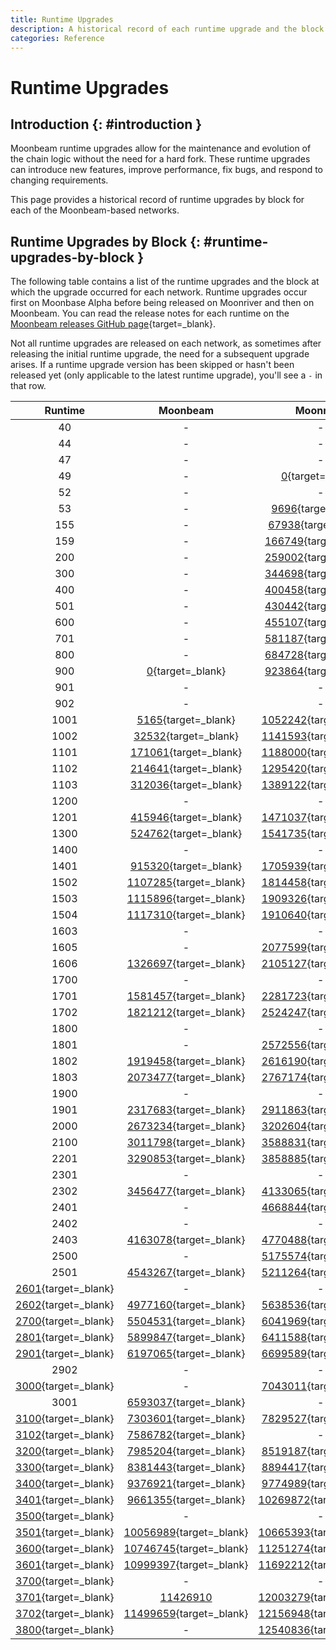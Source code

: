 ```yaml
---
title: Runtime Upgrades
description: A historical record of each runtime upgrade and the block at which the runtime was executed for Moonbeam, Moonriver, and the Moonbase Alpha TestNet.
categories: Reference
---
```


# Runtime Upgrades

## Introduction {: #introduction }

Moonbeam runtime upgrades allow for the maintenance and evolution of the chain logic without the need for a hard fork. These runtime upgrades can introduce new features, improve performance, fix bugs, and respond to changing requirements.

This page provides a historical record of runtime upgrades by block for each of the Moonbeam-based networks.

## Runtime Upgrades by Block {: #runtime-upgrades-by-block }

The following table contains a list of the runtime upgrades and the block at which the upgrade occurred for each network. Runtime upgrades occur first on Moonbase Alpha before being released on Moonriver and then on Moonbeam. You can read the release notes for each runtime on the [Moonbeam releases GitHub page](https://github.com/moonbeam-foundation/moonbeam/releases){target=\_blank}.

Not all runtime upgrades are released on each network, as sometimes after releasing the initial runtime upgrade, the need for a subsequent upgrade arises. If a runtime upgrade version has been skipped or hasn't been released yet (only applicable to the latest runtime upgrade), you'll see a `-` in that row.


|                                         Runtime                                          |                                Moonbeam                                |                                Moonriver                                |                             Moonbase Alpha                             |
|:----------------------------------------------------------------------------------------:|:----------------------------------------------------------------------:|:-----------------------------------------------------------------------:|:----------------------------------------------------------------------:|
|                                            40                                            |                                   -                                    |                                    -                                    |        [0](https://moonbase.subscan.io/block/0){target=\_blank}        |
|                                            44                                            |                                   -                                    |                                    -                                    |   [142863](https://moonbase.subscan.io/block/142863){target=\_blank}   |
|                                            47                                            |                                   -                                    |                                    -                                    |   [209144](https://moonbase.subscan.io/block/209144){target=\_blank}   |
|                                            49                                            |                                   -                                    |        [0](https://moonriver.subscan.io/block/0){target=\_blank}        |                                   -                                    |
|                                            52                                            |                                   -                                    |                                    -                                    |   [238827](https://moonbase.subscan.io/block/238827){target=\_blank}   |
|                                            53                                            |                                   -                                    |     [9696](https://moonriver.subscan.io/block/9696){target=\_blank}     |                                   -                                    |
|                                           155                                            |                                   -                                    |    [67938](https://moonriver.subscan.io/block/67938){target=\_blank}    |   [278703](https://moonbase.subscan.io/block/278703){target=\_blank}   |
|                                           159                                            |                                   -                                    |   [166749](https://moonriver.subscan.io/block/166749){target=\_blank}   |   [383465](https://moonbase.subscan.io/block/383465){target=\_blank}   |
|                                           200                                            |                                   -                                    |   [259002](https://moonriver.subscan.io/block/259002){target=\_blank}   |   [457614](https://moonbase.subscan.io/block/457614){target=\_blank}   |
|                                           300                                            |                                   -                                    |   [344698](https://moonriver.subscan.io/block/344698){target=\_blank}   |   [485543](https://moonbase.subscan.io/block/485543){target=\_blank}   |
|                                           400                                            |                                   -                                    |   [400458](https://moonriver.subscan.io/block/400458){target=\_blank}   |   [610935](https://moonbase.subscan.io/block/610935){target=\_blank}   |
|                                           501                                            |                                   -                                    |   [430442](https://moonriver.subscan.io/block/430442){target=\_blank}   |   [653692](https://moonbase.subscan.io/block/653692){target=\_blank}   |
|                                           600                                            |                                   -                                    |   [455107](https://moonriver.subscan.io/block/455107){target=\_blank}   |   [675176](https://moonbase.subscan.io/block/675176){target=\_blank}   |
|                                           701                                            |                                   -                                    |   [581187](https://moonriver.subscan.io/block/581187){target=\_blank}   |   [797200](https://moonbase.subscan.io/block/797200){target=\_blank}   |
|                                           800                                            |                                   -                                    |   [684728](https://moonriver.subscan.io/block/684728){target=\_blank}   |   [915684](https://moonbase.subscan.io/block/915684){target=\_blank}   |
|                                           900                                            |        [0](https://moonbeam.subscan.io/block/0){target=\_blank}        |   [923864](https://moonriver.subscan.io/block/923864){target=\_blank}   |  [1075626](https://moonbase.subscan.io/block/1075626){target=\_blank}  |
|                                           901                                            |                                   -                                    |                                    -                                    |  [1130271](https://moonbase.subscan.io/block/1130271){target=\_blank}  |
|                                           902                                            |                                   -                                    |                                    -                                    |  [1175311](https://moonbase.subscan.io/block/1175311){target=\_blank}  |
|                                           1001                                           |     [5165](https://moonbeam.subscan.io/block/5165){target=\_blank}     |  [1052242](https://moonriver.subscan.io/block/1052242){target=\_blank}  |  [1285916](https://moonbase.subscan.io/block/1285916){target=\_blank}  |
|                                           1002                                           |    [32532](https://moonbeam.subscan.io/block/32532){target=\_blank}    |  [1141593](https://moonriver.subscan.io/block/1141593){target=\_blank}  |  [1396972](https://moonbase.subscan.io/block/1396972){target=\_blank}  |
|                                           1101                                           |   [171061](https://moonbeam.subscan.io/block/171061){target=\_blank}   |  [1188000](https://moonriver.subscan.io/block/1188000){target=\_blank}  |  [1426319](https://moonbase.subscan.io/block/1426319){target=\_blank}  |
|                                           1102                                           |   [214641](https://moonbeam.subscan.io/block/214641){target=\_blank}   |  [1295420](https://moonriver.subscan.io/block/1295420){target=\_blank}  |  [1517440](https://moonbase.subscan.io/block/1517440){target=\_blank}  |
|                                           1103                                           |   [312036](https://moonbeam.subscan.io/block/312036){target=\_blank}   |  [1389122](https://moonriver.subscan.io/block/1389122){target=\_blank}  |  [1591913](https://moonbase.subscan.io/block/1591913){target=\_blank}  |
|                                           1200                                           |                                   -                                    |                                    -                                    |  [1648994](https://moonbase.subscan.io/block/1648994){target=\_blank}  |
|                                           1201                                           |   [415946](https://moonbeam.subscan.io/block/415946){target=\_blank}   |  [1471037](https://moonriver.subscan.io/block/1471037){target=\_blank}  |  [1679619](https://moonbase.subscan.io/block/1679619){target=\_blank}  |
|                                           1300                                           |   [524762](https://moonbeam.subscan.io/block/524762){target=\_blank}   |  [1541735](https://moonriver.subscan.io/block/1541735){target=\_blank}  |  [1761128](https://moonbase.subscan.io/block/1761128){target=\_blank}  |
|                                           1400                                           |                                   -                                    |                                    -                                    |  [1962557](https://moonbase.subscan.io/block/1962557){target=\_blank}  |
|                                           1401                                           |   [915320](https://moonbeam.subscan.io/block/915320){target=\_blank}   |  [1705939](https://moonriver.subscan.io/block/1705939){target=\_blank}  |  [1967358](https://moonbase.subscan.io/block/1967358){target=\_blank}  |
|                                           1502                                           |  [1107285](https://moonbeam.subscan.io/block/1107285){target=\_blank}  |  [1814458](https://moonriver.subscan.io/block/1814458){target=\_blank}  |  [2112058](https://moonbase.subscan.io/block/2112058){target=\_blank}  |
|                                           1503                                           |  [1115896](https://moonbeam.subscan.io/block/1115896){target=\_blank}  |  [1909326](https://moonriver.subscan.io/block/1909326){target=\_blank}  |  [2220736](https://moonbase.subscan.io/block/2220736){target=\_blank}  |
|                                           1504                                           |  [1117310](https://moonbeam.subscan.io/block/1117310){target=\_blank}  |  [1910640](https://moonriver.subscan.io/block/1910640){target=\_blank}  |  [2221773](https://moonbase.subscan.io/block/2221773){target=\_blank}  |
|                                           1603                                           |                                   -                                    |                                    -                                    |  [2285347](https://moonbase.subscan.io/block/2285347){target=\_blank}  |
|                                           1605                                           |                                   -                                    |  [2077599](https://moonriver.subscan.io/block/2077599){target=\_blank}  |  [2318567](https://moonbase.subscan.io/block/2318567){target=\_blank}  |
|                                           1606                                           |  [1326697](https://moonbeam.subscan.io/block/1326697){target=\_blank}  |  [2105127](https://moonriver.subscan.io/block/2105127){target=\_blank}  |  [2379759](https://moonbase.subscan.io/block/2379759){target=\_blank}  |
|                                           1700                                           |                                   -                                    |                                    -                                    |  [2529736](https://moonbase.subscan.io/block/2529736){target=\_blank}  |
|                                           1701                                           |  [1581457](https://moonbeam.subscan.io/block/1581457){target=\_blank}  |  [2281723](https://moonriver.subscan.io/block/2281723){target=\_blank}  |  [2534200](https://moonbase.subscan.io/block/2534200){target=\_blank}  |
|                                           1702                                           |  [1821212](https://moonbeam.subscan.io/block/1821212){target=\_blank}  |  [2524247](https://moonriver.subscan.io/block/2524247){target=\_blank}  |                                   -                                    |
|                                           1800                                           |                                   -                                    |                                    -                                    |  [2748786](https://moonbase.subscan.io/block/2748786){target=\_blank}  |
|                                           1801                                           |                                   -                                    |  [2572556](https://moonriver.subscan.io/block/2572556){target=\_blank}  |  [2830542](https://moonbase.subscan.io/block/2830542){target=\_blank}  |
|                                           1802                                           |  [1919458](https://moonbeam.subscan.io/block/1919458){target=\_blank}  |  [2616190](https://moonriver.subscan.io/block/2616190){target=\_blank}  |  [2879403](https://moonbase.subscan.io/block/2879403){target=\_blank}  |
|                                           1803                                           |  [2073477](https://moonbeam.subscan.io/block/2073477){target=\_blank}  |  [2767174](https://moonriver.subscan.io/block/2767174){target=\_blank}  |  [3004714](https://moonbase.subscan.io/block/3004714){target=\_blank}  |
|                                           1900                                           |                                   -                                    |                                    -                                    |  [3069635](https://moonbase.subscan.io/block/3069635){target=\_blank}  |
|                                           1901                                           |  [2317683](https://moonbeam.subscan.io/block/2317683){target=\_blank}  |  [2911863](https://moonriver.subscan.io/block/2911863){target=\_blank}  |  [3073562](https://moonbase.subscan.io/block/3073562){target=\_blank}  |
|                                           2000                                           |  [2673234](https://moonbeam.subscan.io/block/2673234){target=\_blank}  |  [3202604](https://moonriver.subscan.io/block/3202604){target=\_blank}  |  [3310369](https://moonbase.subscan.io/block/3310369){target=\_blank}  |
|                                           2100                                           |  [3011798](https://moonbeam.subscan.io/block/3011798){target=\_blank}  |  [3588831](https://moonriver.subscan.io/block/3588831){target=\_blank}  |  [3609708](https://moonbase.subscan.io/block/3609708){target=\_blank}  |
|                                           2201                                           |  [3290853](https://moonbeam.subscan.io/block/3290853){target=\_blank}  |  [3858885](https://moonriver.subscan.io/block/3858885){target=\_blank}  |  [3842850](https://moonbase.subscan.io/block/3842850){target=\_blank}  |
|                                           2301                                           |                                   -                                    |                                    -                                    |  [4172407](https://moonbase.subscan.io/block/4172407){target=\_blank}  |
|                                           2302                                           |  [3456477](https://moonbeam.subscan.io/block/3456477){target=\_blank}  |  [4133065](https://moonriver.subscan.io/block/4133065){target=\_blank}  |  [4193323](https://moonbase.subscan.io/block/4193323){target=\_blank}  |
|                                           2401                                           |                                   -                                    |  [4668844](https://moonriver.subscan.io/block/4668844){target=\_blank}  |  [4591616](https://moonbase.subscan.io/block/4591616){target=\_blank}  |
|                                           2402                                           |                                   -                                    |                                    -                                    |  [4772817](https://moonbase.subscan.io/block/4772817){target=\_blank}  |
|                                           2403                                           |  [4163078](https://moonbeam.subscan.io/block/4163078){target=\_blank}  |  [4770488](https://moonriver.subscan.io/block/4770488){target=\_blank}  |  [4804425](https://moonbase.subscan.io/block/4804425){target=\_blank}  |
|                                           2500                                           |                                   -                                    |  [5175574](https://moonriver.subscan.io/block/5175574){target=\_blank}  |  [5053547](https://moonbase.subscan.io/block/5053547){target=\_blank}  |
|                                           2501                                           |  [4543267](https://moonbeam.subscan.io/block/4543267){target=\_blank}  |  [5211264](https://moonriver.subscan.io/block/5211264){target=\_blank}  |  [5194594](https://moonbase.subscan.io/block/5194594){target=\_blank}  |
| [2601](https://forum.moonbeam.network/t/runtime-rt2600-schedule/1372/5){target=\_blank}  |                                   -                                    |                                    -                                    |  [5474345](https://moonbase.subscan.io/block/5474345){target=\_blank}  |
| [2602](https://forum.moonbeam.network/t/runtime-rt2600-schedule/1372/13){target=\_blank} |  [4977160](https://moonbeam.subscan.io/block/4977160){target=\_blank}  |  [5638536](https://moonriver.subscan.io/block/5638536){target=\_blank}  |  [5576588](https://moonbase.subscan.io/block/5576588){target=\_blank}  |
| [2700](https://forum.moonbeam.network/t/runtime-rt2700-schedule/1441/3){target=\_blank}  |  [5504531](https://moonbeam.subscan.io/block/5504531){target=\_blank}  |  [6041969](https://moonriver.subscan.io/block/6041969){target=\_blank}  |  [5860584](https://moonbase.subscan.io/block/5860584){target=\_blank}  |
| [2801](https://forum.moonbeam.network/t/runtime-rt2801-schedule/1616/4){target=\_blank}  |  [5899847](https://moonbeam.subscan.io/block/5899847){target=\_blank}  |  [6411588](https://moonriver.subscan.io/block/6411588){target=\_blank}  |  [6209638](https://moonbase.subscan.io/block/6209638){target=\_blank}  |
| [2901](https://forum.moonbeam.network/t/runtime-rt2901-schedule/1695/3){target=\_blank}  |  [6197065](https://moonbeam.subscan.io/block/6197065){target=\_blank}  |  [6699589](https://moonriver.subscan.io/block/6699589){target=\_blank}  |  [6710531](https://moonbase.subscan.io/block/6710531){target=\_blank}  |
|                                           2902                                           |                                   -                                    |                                    -                                    |  [6732678](https://moonbase.subscan.io/block/6732678){target=\_blank}  |
| [3000](https://forum.moonbeam.network/t/runtime-rt3000-schedule/1752/2){target=\_blank}  |                                   -                                    |  [7043011](https://moonriver.subscan.io/block/7043011){target=\_blank}  |  [7299818](https://moonbase.subscan.io/block/7299818){target=\_blank}  |
|                                           3001                                           |  [6593037](https://moonbeam.subscan.io/block/6593037){target=\_blank}  |                                    -                                    |                                   -                                    |
|  [3100](https://forum.moonbeam.network/t/runtime-rt3100-schedule/1801){target=\_blank}   |  [7303601](https://moonbeam.subscan.io/block/7303601){target=\_blank}  |  [7829527](https://moonriver.subscan.io/block/7829527){target=\_blank}  |  [8034666](https://moonbase.subscan.io/block/8034666){target=\_blank}  |
| [3102](https://forum.moonbeam.network/t/runtime-rt3100-schedule/1801/10){target=\_blank} |  [7586782](https://moonbeam.subscan.io/block/7586782){target=\_blank}  |                                    -                                    |                                   -                                    |
|  [3200](https://forum.moonbeam.network/t/runtime-rt3200-schedule/1881){target=\_blank}   |  [7985204](https://moonbeam.subscan.io/block/7985204){target=\_blank}  |  [8519187](https://moonriver.subscan.io/block/8519187){target=\_blank}  |  [8722328](https://moonbase.subscan.io/block/8722328){target=\_blank}  |
|  [3300](https://forum.moonbeam.network/t/runtime-rt3300-schedule/1897){target=\_blank}   |  [8381443](https://moonbeam.subscan.io/block/8381443){target=\_blank}  |  [8894417](https://moonriver.subscan.io/block/8894417){target=\_blank}  |  [9062316](https://moonbase.subscan.io/block/9062316){target=\_blank}  |
|  [3400](https://forum.moonbeam.network/t/runtime-rt3400-schedule/1954){target=\_blank}   |  [9376921](https://moonbeam.subscan.io/block/9376921){target=\_blank}  |  [9774989](https://moonriver.subscan.io/block/9774989){target=\_blank}  |  [9830392](https://moonbase.subscan.io/block/9830392){target=\_blank}  |
| [3401](https://forum.moonbeam.network/t/runtime-rt3400-schedule/1954/6){target=\_blank}  |  [9661355](https://moonbeam.subscan.io/block/9661355){target=\_blank}  | [10269872](https://moonriver.subscan.io/block/10269872){target=\_blank} | [10422450](https://moonbase.subscan.io/block/10422450){target=\_blank} |
|  [3500](https://forum.moonbeam.network/t/runtime-rt3501-schedule/2010){target=\_blank}   |                                   -                                    |                                    -                                    | [10750816](https://moonbase.subscan.io/block/10750816){target=\_blank} |
|  [3501](https://forum.moonbeam.network/t/runtime-rt3501-schedule/2010){target=\_blank}   | [10056989](https://moonbeam.subscan.io/block/10056989){target=\_blank} | [10665393](https://moonriver.subscan.io/block/10665393){target=\_blank} | [10833906](https://moonbase.subscan.io/block/10833906){target=\_blank} |
|  [3600](https://forum.moonbeam.network/t/runtime-rt3600-schedule/2071){target=\_blank}   |                                   [10746745](https://moonbeam.subscan.io/block/10746745){target=\_blank}                                    |        [11251274](https://moonriver.subscan.io/block/11251274){target=\_blank} | [11452321](https://moonbase.subscan.io/block/11452321){target=\_blank} |
|  [3601](https://forum.moonbeam.network/t/proposals-mr77-mb110-whitelisted-authorize-upgrade-to-rt3601-on-moonriver-and-moonbeam/2139){target=\_blank}   |                                   [10999397](https://moonbeam.subscan.io/block/10999397){target=\_blank}                                    |        [11692212](https://moonriver.subscan.io/block/11692212){target=\_blank} | - |
| [3700](https://forum.moonbeam.network/t/runtime-rt3700-schedule/2129){target=\_blank}    |                                   -                                    |                                    -                                    | [12152458](https://moonbase.subscan.io/block/12152458){target=\_blank} |
| [3701](https://forum.moonbeam.network/t/runtime-rt3700-schedule/2129){target=\_blank}    |                                   [11426910](https://moonbeam.subscan.io/block/11426910)                                    |                                    [12003279](https://moonriver.subscan.io/block/12003279){target=\_blank}                                   | [12242104](https://moonbase.subscan.io/block/12242104){target=\_blank} |
| [3702](https://forum.moonbeam.network/t/proposals-mr81-mb118-authorize-upgrade-to-rt3702-on-moonriver-and-moonbeam-via-whitelist/2173){target=\_blank}                                           | [11499659](https://moonbeam.subscan.io/block/11499659){target=\_blank} | [12156948](https://moonriver.subscan.io/block/12156948){target=\_blank} | [12683255](https://moonbase.subscan.io/block/12683255){target=\_blank} |
| [3800](https://forum.moonbeam.network/t/runtime-rt3800-schedule/2188){target=\_blank}    |                                   -                                    | [12540836](https://moonriver.subscan.io/block/12540836){target=\_blank} | [12853655](https://moonbase.subscan.io/block/12853655){target=\_blank} |
